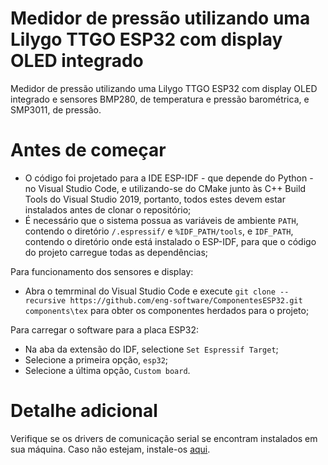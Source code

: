 # Medidor de pressão utilizando uma Lilygo TTGO ESP32 com display OLED integrado

Medidor de pressão utilizando uma Lilygo TTGO ESP32 com display OLED integrado e sensores BMP280, de temperatura e pressão barométrica, e SMP3011, de pressão.

# Antes de começar

- O código foi projetado para a IDE ESP-IDF - que depende do Python - no Visual Studio Code, e utilizando-se do CMake junto às C++ Build Tools do Visual Studio 2019, portanto, todos estes devem estar instalados antes de clonar o repositório;
- É necessário que o sistema possua as variáveis de ambiente `PATH`, contendo o diretório `/.espressif/` e `%IDF_PATH/tools`, e `IDF_PATH`, contendo o diretório onde está instalado o ESP-IDF, para que o código do projeto carregue todas as dependências;

Para funcionamento dos sensores e display:
- Abra o temrminal do Visual Studio Code e execute `git clone --recursive https://github.com/eng-software/ComponentesESP32.git components\tex` para obter os componentes herdados para o projeto;

Para carregar o software para a placa ESP32:

- Na aba da extensão do IDF, selectione `Set Espressif Target`;
- Selecione a primeira opção, `esp32`;
- Selecione a última opção, `Custom board`.

# Detalhe adicional

  Verifique se os drivers de comunicação serial se encontram instalados em sua máquina.
  Caso não estejam, instale-os [aqui](https://www.silabs.com/documents/public/software/CP210x_Universal_Windows_Driver.zip).
